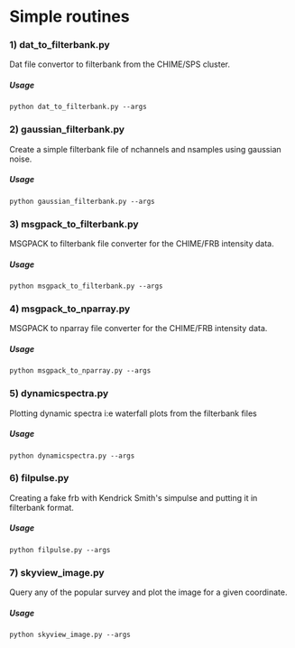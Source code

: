 # Simple routines

### 1) dat_to_filterbank.py
Dat file convertor to filterbank from the CHIME/SPS cluster. 
<br />
##### Usage
 `python dat_to_filterbank.py --args`
 
### 2) gaussian_filterbank.py 
Create a simple filterbank file of nchannels and nsamples using gaussian noise.
<br />
##### Usage
`python gaussian_filterbank.py --args`

### 3) msgpack_to_filterbank.py
MSGPACK to filterbank file converter for the CHIME/FRB intensity data.
<br />
##### Usage
`python msgpack_to_filterbank.py --args` 


### 4) msgpack_to_nparray.py
MSGPACK to nparray file converter for the CHIME/FRB intensity data.
<br />
##### Usage
`python msgpack_to_nparray.py --args` 

### 5) dynamicspectra.py
Plotting dynamic spectra i:e waterfall plots from the filterbank files
<br />
##### Usage
`python dynamicspectra.py --args` 

### 6) filpulse.py
Creating a fake frb with Kendrick Smith's simpulse and putting it in filterbank format.
<br />
##### Usage
`python filpulse.py --args` 

### 7) skyview_image.py
Query any of the popular survey and plot the image for a given coordinate.
<br />
##### Usage
`python skyview_image.py --args` 







